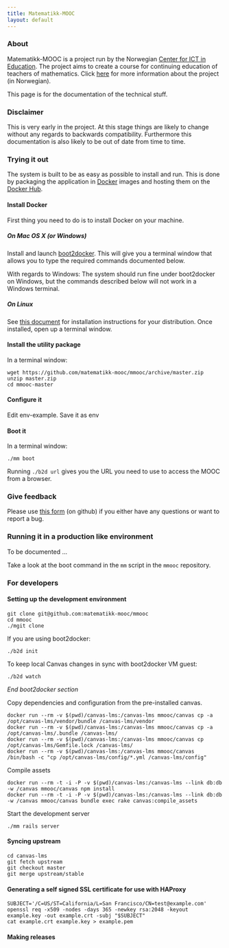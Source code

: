 ```yaml
---
title: Matematikk-MOOC
layout: default
---
```


### About

Matematikk-MOOC is a project run by the Norwegian
[Center for ICT in Education][ictcenter]. The project aims to create a
course for continuing education of teachers of mathematics. Click
[here][mmooc-project-page] for more information about the project (in
Norwegian).

This page is for the documentation of the technical stuff.

### Disclaimer

This is very early in the project. At this stage things are likely to
change without any regards to backwards compatibility. Furthermore
this documentation is also likely to be out of date from time to time.

### Trying it out

The system is built to be as easy as possible to install and run. This
is done by packaging the application in [Docker][docker] images and
hosting them on the [Docker Hub][docker-hub-org].

#### Install Docker

First thing you need to do is to install Docker on your machine.

##### On Mac OS X (or Windows)

Install and launch [boot2docker][boot2docker]. This will give you a
terminal window that allows you to type the required commands
documented below.

With regards to Windows: The system should run fine under boot2docker
on Windows, but the commands described below will not work in a
Windows terminal.

##### On Linux

See [this document][docker-install] for installation instructions for
your distribution. Once installed, open up a terminal window.

#### Install the utility package

In a terminal window:

    wget https://github.com/matematikk-mooc/mmooc/archive/master.zip
    unzip master.zip
    cd mmooc-master

#### Configure it

Edit env-example. Save it as env

#### Boot it

In a terminal window:

    ./mm boot

Running `./b2d url` gives you the URL you need to use to access the MOOC from a browser.


### Give feedback

Please use [this form][new-issue] (on github) if you either have any
questions or want to report a bug.

### Running it in a production like environment

To be documented ...

Take a look at the boot command in the `mm` script in the `mmooc`
repository.

### For developers

#### Setting up the development environment

    git clone git@github.com:matematikk-mooc/mmooc
    cd mmooc
    ./mgit clone

If you are using boot2docker:

    ./b2d init

To keep local Canvas changes in sync with boot2docker VM guest:

    ./b2d watch

*End boot2docker section*

Copy dependencies and configuration from the pre-installed canvas.

    docker run --rm -v $(pwd)/canvas-lms:/canvas-lms mmooc/canvas cp -a /opt/canvas-lms/vendor/bundle /canvas-lms/vendor
    docker run --rm -v $(pwd)/canvas-lms:/canvas-lms mmooc/canvas cp -a /opt/canvas-lms/.bundle /canvas-lms/
    docker run --rm -v $(pwd)/canvas-lms:/canvas-lms mmooc/canvas cp /opt/canvas-lms/Gemfile.lock /canvas-lms/
    docker run --rm -v $(pwd)/canvas-lms:/canvas-lms mmooc/canvas /bin/bash -c "cp /opt/canvas-lms/config/*.yml /canvas-lms/config"

Compile assets

    docker run --rm -t -i -P -v $(pwd)/canvas-lms:/canvas-lms --link db:db -w /canvas mmooc/canvas npm install
    docker run --rm -t -i -P -v $(pwd)/canvas-lms:/canvas-lms --link db:db -w /canvas mmooc/canvas bundle exec rake canvas:compile_assets


Start the development server

    ./mm rails server


#### Syncing upstream

    cd canvas-lms
    git fetch upstream
    git checkout master
    git merge upstream/stable

#### Generating a self signed SSL certificate for use with HAProxy

    SUBJECT='/C=US/ST=California/L=San Francisco/CN=test@example.com'
    openssl req -x509 -nodes -days 365 -newkey rsa:2048 -keyout example.key -out example.crt -subj "$SUBJECT"
    cat example.crt example.key > example.pem

#### Making releases

[ictcenter]: https://iktsenteret.no/english
[mmooc-project-page]: https://iktsenteret.no/prosjekter/matematikk-mooc
[docker]: http://docker.com
[docker-install]: https://docs.docker.com/installation/#installation
[boot2docker]: http://boot2docker.io
[docker-hub-org]: https://registry.hub.docker.com/repos/mmooc/
[new-issue]: https://github.com/matematikk-mooc/matematikk-mooc.github.io/issues/new
